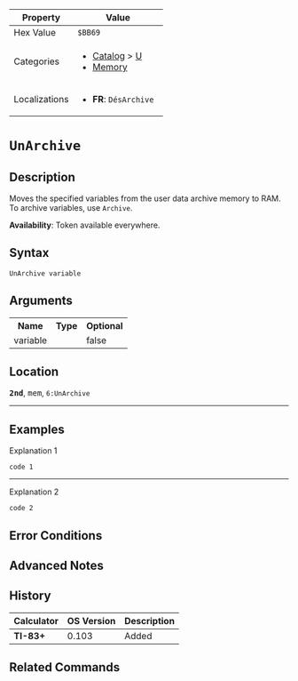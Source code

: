 | Property      | Value |
|---------------|-------|
| Hex Value     | `$BB69`|
| Categories    | <ul><li>[Catalog](<../categories/Catalog.md>) > [U](<../categories/Catalog.md#U>)</li><li>[Memory](<../categories/Memory.md>)</li></ul> |
| Localizations | <ul><li><b>FR</b>: `DésArchive `</li></ul> |

# `UnArchive `

## Description
Moves the specified variables from the user data archive memory to RAM.
To archive variables, use `Archive`.


<b>Availability</b>: Token available everywhere.

## Syntax
`UnArchive variable`

## Arguments
<table>
<tr><th>Name</th><th>Type</th><th>Optional</th></tr>

<tr><td>variable</td><td></td><td>false</td></tr>

</table>

## Location
<tt><kbd><b>2nd</b></kbd></tt>, <kbd>mem</kbd>, `6:UnArchive`
<hr>

## Examples

Explanation 1
```ti-basic
code 1
```
---
Explanation 2
```ti-basic
code 2
```

## Error Conditions


## Advanced Notes


## History
| Calculator | OS Version | Description |
|------------|------------|-------------|
| <b>TI-83+</b> | 0.103 | Added |

## Related Commands

